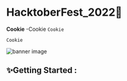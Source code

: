 # HacktoberFest_2022🎉
**Cookie**
-Cookie
```Cookie```
```terminal
Cookie
```

![banner image](https://raw.githubusercontent.com/meerhamzadev/Hacktoberfest/main/assets/banner.jpg)




## ✨Getting Started :

